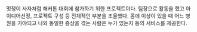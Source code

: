 멋쟁이 사자처럼 해커톤 대회에 참가하기 위한 프로젝트이다.
팀장으로 활동을 했고 아이디어선정, 프로젝트 구성 등 전체적인 부분을 조율했다.
몸에 이상이 있을 때 어느 병원을 가야되고 나와 동일한 증상을 겪는 사람은 누가 있는지 등의 서비스를 제공한다.
